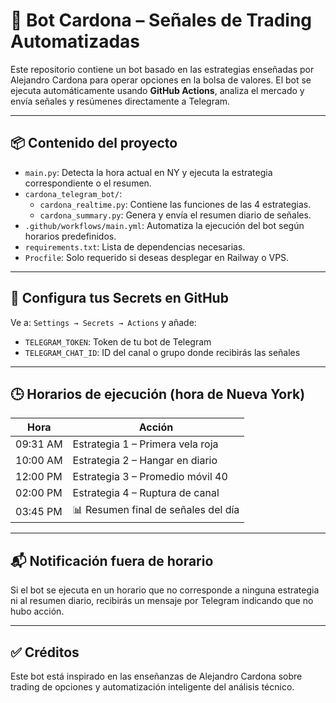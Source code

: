 
# 🤖 Bot Cardona – Señales de Trading Automatizadas

Este repositorio contiene un bot basado en las estrategias enseñadas por Alejandro Cardona para operar opciones en la bolsa de valores. El bot se ejecuta automáticamente usando **GitHub Actions**, analiza el mercado y envía señales y resúmenes directamente a Telegram.

---

## 📦 Contenido del proyecto

- `main.py`: Detecta la hora actual en NY y ejecuta la estrategia correspondiente o el resumen.
- `cardona_telegram_bot/`:
  - `cardona_realtime.py`: Contiene las funciones de las 4 estrategias.
  - `cardona_summary.py`: Genera y envía el resumen diario de señales.
- `.github/workflows/main.yml`: Automatiza la ejecución del bot según horarios predefinidos.
- `requirements.txt`: Lista de dependencias necesarias.
- `Procfile`: Solo requerido si deseas desplegar en Railway o VPS.

---

## 🔐 Configura tus Secrets en GitHub

Ve a: `Settings → Secrets → Actions` y añade:

- `TELEGRAM_TOKEN`: Token de tu bot de Telegram
- `TELEGRAM_CHAT_ID`: ID del canal o grupo donde recibirás las señales

---

## 🕒 Horarios de ejecución (hora de Nueva York)

| Hora       | Acción                                          |
|------------|-------------------------------------------------|
| 09:31 AM   | Estrategia 1 – Primera vela roja                |
| 10:00 AM   | Estrategia 2 – Hangar en diario                 |
| 12:00 PM   | Estrategia 3 – Promedio móvil 40                |
| 02:00 PM   | Estrategia 4 – Ruptura de canal                 |
| 03:45 PM   | 📊 Resumen final de señales del día             |

---

## 📬 Notificación fuera de horario

Si el bot se ejecuta en un horario que no corresponde a ninguna estrategia ni al resumen diario, recibirás un mensaje por Telegram indicando que no hubo acción.

---

## ✅ Créditos

Este bot está inspirado en las enseñanzas de Alejandro Cardona sobre trading de opciones y automatización inteligente del análisis técnico.

